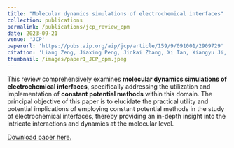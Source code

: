 ```yaml
---
title: "Molecular dynamics simulations of electrochemical interfaces"
collection: publications
permalink: /publications/jcp_review_cpm
date: 2023-09-21
venue: 'JCP'
paperurl: 'https://pubs.aip.org/aip/jcp/article/159/9/091001/2909729'
citation: 'Liang Zeng, Jiaxing Peng, Jinkai Zhang, Xi Tan, Xiangyu Ji, Shiqi Li, Guang Feng*, Molecular dynamics simulations of electrochemical interfaces, The Journal of Chemical Physics, 2023, 159(9), 091001.'
thumbnail: /images/paper1_JCP_cpm.jpeg
---
```

This review comprehensively examines **molecular dynamics simulations of electrochemical interfaces**, specifically addressing the utilization and implementation of **constant potential methods** within this domain. The principal objective of this paper is to elucidate the practical utility and potential implications of employing constant potential methods in the study of electrochemical interfaces, thereby providing an in-depth insight into the intricate interactions and dynamics at the molecular level.

[Download paper here.](https://pubs.aip.org/aip/jcp/article/159/9/091001/2909729)